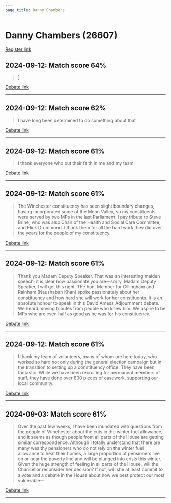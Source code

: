 ```yaml
---
page_title: Danny Chambers
---
```


# Danny Chambers  (26607)

[Register link](https://www.theyworkforyou.com/mp/26607/register)



## 2024-09-12: Match score 64%

>]

[Debate link](https://www.theyworkforyou.com/debates/?id=2024-09-12b.1052.0) 

---



## 2024-09-12: Match score 62%

>I have long been determined to do something about that

[Debate link](https://www.theyworkforyou.com/debates/?id=2024-09-12b.1052.0) 

---



## 2024-09-12: Match score 61%

>I thank everyone who put their faith in me and my team

[Debate link](https://www.theyworkforyou.com/debates/?id=2024-09-12b.1052.0) 

---



## 2024-09-12: Match score 61%

>The Winchester constituency has seen slight boundary changes, having incorporated some of the Meon Valley, so my constituents were served by two MPs in the last Parliament. I pay tribute to Steve Brine, who was also Chair of the Health and Social Care Committee, and Flick Drummond. I thank them for all the hard work they did over the years for the people of my constituency.

[Debate link](https://www.theyworkforyou.com/debates/?id=2024-09-12b.1052.0) 

---



## 2024-09-12: Match score 61%

>Thank you Madam Deputy Speaker. That was an interesting maiden speech; it is clear how passionate you are—sorry, Madam Deputy Speaker, I will get this right. The hon. Member for Gillingham and Rainham (Naushabah Khan) spoke passionately about her constituency and how hard she will work for her constituents. It is an absolute honour to speak in this David Amess Adjournment debate. We heard moving tributes from people who knew him. We aspire to be MPs who are even half as good as he was for his constituency.

[Debate link](https://www.theyworkforyou.com/debates/?id=2024-09-12b.1052.0) 

---



## 2024-09-12: Match score 61%

>I thank my team of volunteers, many of whom are here today, who worked so hard not only during the general election campaign but in the transition to setting up a constituency office. They have been fantastic. While we have been recruiting for permanent members of staff, they have done over 800 pieces of casework, supporting our local community.

[Debate link](https://www.theyworkforyou.com/debates/?id=2024-09-12b.1052.0) 

---



## 2024-09-03: Match score 61%

>Over the past few weeks, I have been inundated with questions from the people of Winchester about the cuts in the winter fuel allowance, and it seems as though people from all parts of the House are getting similar correspondence. Although I totally understand that there are many wealthy pensioners who do not rely on the winter fuel allowance to heat their homes, a large proportion of pensioners live on or near the poverty line and will be plunged into crisis this winter. Given the huge strength of feeling in all parts of the House, will the Chancellor reconsider her decision? If not, will she at least commit to a vote and a debate in the House about how we best protect our most vulnerable—

[Debate link](https://www.theyworkforyou.com/debates/?id=2024-09-03c.147.0) 

---

